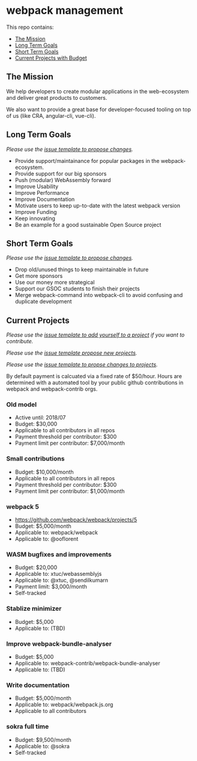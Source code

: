 # webpack management

This repo contains:

* [The Mission](#the-mission)
* [Long Term Goals](#long-term-goals)
* [Short Term Goals](#short-term-goals)
* [Current Projects with Budget](#current-projects)

## The Mission

We help developers to create modular applications in the web-ecosystem and deliver great products to customers.

We also want to provide a great base for developer-focused tooling on top of us (like CRA, angular-cli, vue-cli).

## Long Term Goals

*Please use the [issue template to propose changes](https://github.com/webpack/management/issues/new?template=3_Goals.md).*

* Provide support/maintainance for popular packages in the webpack-ecosystem.
* Provide support for our big sponsors
* Push (modular) WebAssembly forward
* Improve Usability
* Improve Performance
* Improve Documentation
* Motivate users to keep up-to-date with the latest webpack version
* Improve Funding
* Keep innovating
* Be an example for a good sustainable Open Source project

## Short Term Goals

*Please use the [issue template to propose changes](https://github.com/webpack/management/issues/new?template=3_Goals.md).*

* Drop old/unused things to keep maintainable in future
* Get more sponsors
* Use our money more strategical
* Support our GSOC students to finish their projects
* Merge webpack-command into webpack-cli to avoid confusing and duplicate development

## Current Projects

*Please use the [issue template to add yourself to a project](https://github.com/webpack/management/issues/new?template=0_Add_contributor.md) if you want to contribute.*

*Please use the [issue template propose new projects](https://github.com/webpack/management/issues/new?template=1_New_project.md).*

*Please use the [issue template to propse changes to projects](https://github.com/webpack/management/issues/new?template=2_Change_project.md).*

By default payment is calcuated via a fixed rate of $50/hour. Hours are determined with a automated tool by your public github contributions in webpack and webpack-contrib orgs.

<!--

### Title

* Active: 2018/07 - 2018/08
* Active until: 2018/07
* Applicable to: repo, repo, repo
* Applicable to: @user, @user, @user
* Budget: $XXX/month
* Budget: $XXX
* Budget: $XXX/month + $XXX
* Payment threshold per contributor: $XXX
* Payment limit per contributor: $XXX/month
* Payment limit: $XXX/month
* Self-tracked

-->

### Old model

* Active until: 2018/07
* Budget: $30,000
* Applicable to all contributors in all repos
* Payment threshold per contributor: $300
* Payment limit per contributor: $7,000/month

### Small contributions

* Budget: $10,000/month
* Applicable to all contributors in all repos
* Payment threshold per contributor: $300
* Payment limit per contributor: $1,000/month

### webpack 5

* https://github.com/webpack/webpack/projects/5
* Budget: $5,000/month
* Applicable to: webpack/webpack
* Applicable to: @ooflorent

### WASM bugfixes and improvements

* Budget: $20,000
* Applicable to: xtuc/webassemblyjs
* Applicable to: @xtuc, @sendilkumarn
* Payment limit: $3,000/month
* Self-tracked

### Stablize minimizer

* Budget: $5,000
* Applicable to: (TBD)

### Improve webpack-bundle-analyser

* Budget: $5,000
* Applicable to: webpack-contrib/webpack-bundle-analyser
* Applicable to: (TBD)

### Write documentation

* Budget: $5,000/month
* Applicable to: webpack/webpack.js.org
* Applicable to all contributors

### sokra full time

* Budget: $9,500/month
* Applicable to: @sokra
* Self-tracked
